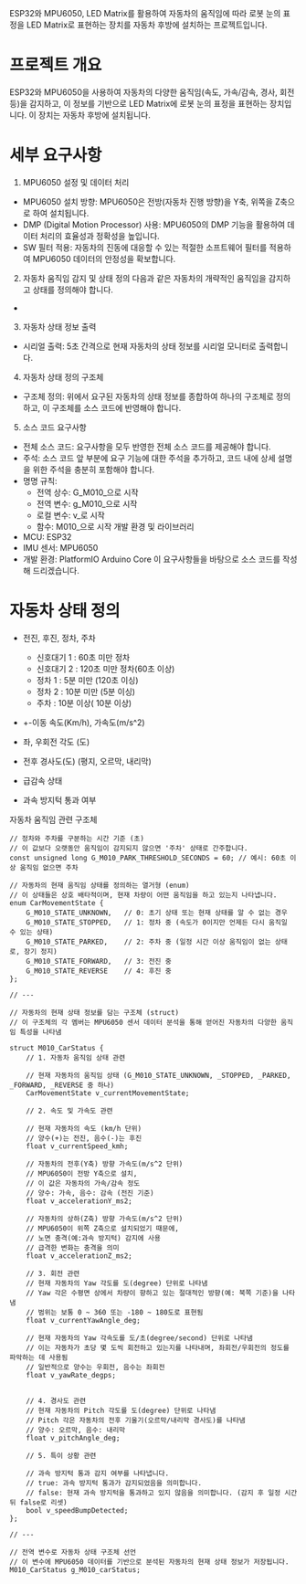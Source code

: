 
ESP32와 MPU6050, LED Matrix를 활용하여 
자동차의 움직임에 따라 
로봇 눈의 표정을 LED Matrix로 표현하는 장치를 
자동차 후방에 설치하는 프로젝트입니다.

# 프로젝트 개요
ESP32와 MPU6050을 사용하여 
자동차의 다양한 움직임(속도, 가속/감속, 경사, 회전 등)을 감지하고, 
이 정보를 기반으로 LED Matrix에 
로봇 눈의 표정을 표현하는 장치입니다. 
이 장치는 자동차 후방에 설치됩니다.

# 세부 요구사항
1. MPU6050 설정 및 데이터 처리
 * MPU6050 설치 방향: MPU6050은 전방(자동차 진행 방향)을 Y축, 위쪽을 Z축으로 하여 설치됩니다.
 * DMP (Digital Motion Processor) 사용: MPU6050의 DMP 기능을 활용하여 데이터 처리의 효율성과 정확성을 높입니다.
 * SW 필터 적용: 자동차의 진동에 대응할 수 있는 적절한 소프트웨어 필터를 적용하여 MPU6050 데이터의 안정성을 확보합니다.
2. 자동차 움직임 감지 및 상태 정의
다음과 같은 자동차의 개략적인 움직임을 감지하고 상태를 정의해야 합니다.
 *  
3. 자동차 상태 정보 출력
 * 시리얼 출력: 5초 간격으로 현재 자동차의 상태 정보를 시리얼 모니터로 출력합니다.
4. 자동차 상태 정의 구조체
 * 구조체 정의: 위에서 요구된 자동차의 상태 정보를 종합하여 하나의 구조체로 정의하고, 이 구조체를 소스 코드에 반영해야 합니다.
5. 소스 코드 요구사항
 * 전체 소스 코드: 요구사항을 모두 반영한 전체 소스 코드를 제공해야 합니다.
 * 주석: 소스 코드 앞 부분에 요구 기능에 대한 주석을 추가하고, 코드 내에 상세 설명을 위한 주석을 충분히 포함해야 합니다.
 * 명명 규칙:
   * 전역 상수: G_M010_으로 시작
   * 전역 변수: g_M010_으로 시작
   * 로컬 변수: v_로 시작
   * 함수: M010_으로 시작
개발 환경 및 라이브러리
 * MCU: ESP32
 * IMU 센서: MPU6050
 * 개발 환경: PlatformIO Arduino Core
이 요구사항들을 바탕으로 소스 코드를 작성해 드리겠습니다.




# 자동차 상태 정의

* 전진, 후진, 정차, 주차
  * 신호대기 1 : 60초 미만 정차
  * 신호대기 2 : 120초 미만 정차(60초 이상)
  * 정차 1 : 5분 미만 (120초 이싱)
  * 정차 2 : 10분 미만 (5분 이싱)
  * 주차 : 10분 이상( 10분 이상)
  
* +-이동 속도(Km/h), 가속도(m/s^2)
  
* 좌, 우회전 각도 (도)
* 전후 경사도(도) (평지, 오르막, 내리막)
* 급감속 상태
* 과속 방지턱 통과 여부

자동차 움직임 관련 구조체


```
// 정차와 주차를 구분하는 시간 기준 (초)
// 이 값보다 오랫동안 움직임이 감지되지 않으면 '주차' 상태로 간주합니다.
const unsigned long G_M010_PARK_THRESHOLD_SECONDS = 60; // 예시: 60초 이상 움직임 없으면 주차

// 자동차의 현재 움직임 상태를 정의하는 열거형 (enum)
// 이 상태들은 상호 배타적이며, 현재 차량이 어떤 움직임을 하고 있는지 나타냅니다.
enum CarMovementState {
    G_M010_STATE_UNKNOWN,   // 0: 초기 상태 또는 현재 상태를 알 수 없는 경우
    G_M010_STATE_STOPPED,   // 1: 정차 중 (속도가 0이지만 언제든 다시 움직일 수 있는 상태)
    G_M010_STATE_PARKED,    // 2: 주차 중 (일정 시간 이상 움직임이 없는 상태로, 장기 정지)
    G_M010_STATE_FORWARD,   // 3: 전진 중
    G_M010_STATE_REVERSE    // 4: 후진 중
};

// ---

// 자동차의 현재 상태 정보를 담는 구조체 (struct)
// 이 구조체의 각 멤버는 MPU6050 센서 데이터 분석을 통해 얻어진 자동차의 다양한 움직임 특성을 나타냄

struct M010_CarStatus {
    // 1. 자동차 움직임 상태 관련

    // 현재 자동차의 움직임 상태 (G_M010_STATE_UNKNOWN, _STOPPED, _PARKED, _FORWARD, _REVERSE 중 하나)
    CarMovementState v_currentMovementState;

    // 2. 속도 및 가속도 관련

    // 현재 자동차의 속도 (km/h 단위)
    // 양수(+)는 전진, 음수(-)는 후진
    float v_currentSpeed_kmh;

    // 자동차의 전후(Y축) 방향 가속도(m/s^2 단위)
    // MPU6050이 전방 Y축으로 설치, 
    // 이 값은 자동차의 가속/감속 정도
    // 양수: 가속, 음수: 감속 (전진 기준)
    float v_accelerationY_ms2;

    // 자동차의 상하(Z축) 방향 가속도(m/s^2 단위)
    // MPU6050이 위쪽 Z축으로 설치되었기 때문에,
    // 노면 충격(예:과속 방지턱) 감지에 사용
    // 급격한 변화는 충격을 의미
    float v_accelerationZ_ms2;

    // 3. 회전 관련
    // 현재 자동차의 Yaw 각도를 도(degree) 단위로 나타냄
    // Yaw 각은 수평면 상에서 차량이 향하고 있는 절대적인 방향(예: 북쪽 기준)을 나타냄
    // 범위는 보통 0 ~ 360 또는 -180 ~ 180도로 표현됨
    float v_currentYawAngle_deg;

    // 현재 자동차의 Yaw 각속도를 도/초(degree/second) 단위로 나타냄
    // 이는 자동차가 초당 몇 도씩 회전하고 있는지를 나타내며, 좌회전/우회전의 정도를 파악하는 데 사용됨
    // 일반적으로 양수는 우회전, 음수는 좌회전
    float v_yawRate_degps;

  
    // 4. 경사도 관련
    // 현재 자동차의 Pitch 각도를 도(degree) 단위로 나타냄
    // Pitch 각은 자동차의 전후 기울기(오르막/내리막 경사도)를 나타냄
    // 양수: 오르막, 음수: 내리막 
    float v_pitchAngle_deg;

    // 5. 특이 상황 관련

    // 과속 방지턱 통과 감지 여부를 나타냅니다.
    // true: 과속 방지턱 통과가 감지되었음을 의미합니다.
    // false: 현재 과속 방지턱을 통과하고 있지 않음을 의미합니다. (감지 후 일정 시간 뒤 false로 리셋)
    bool v_speedBumpDetected;
};

// ---

// 전역 변수로 자동차 상태 구조체 선언
// 이 변수에 MPU6050 데이터를 기반으로 분석된 자동차의 현재 상태 정보가 저장됩니다.
M010_CarStatus g_M010_carStatus;

